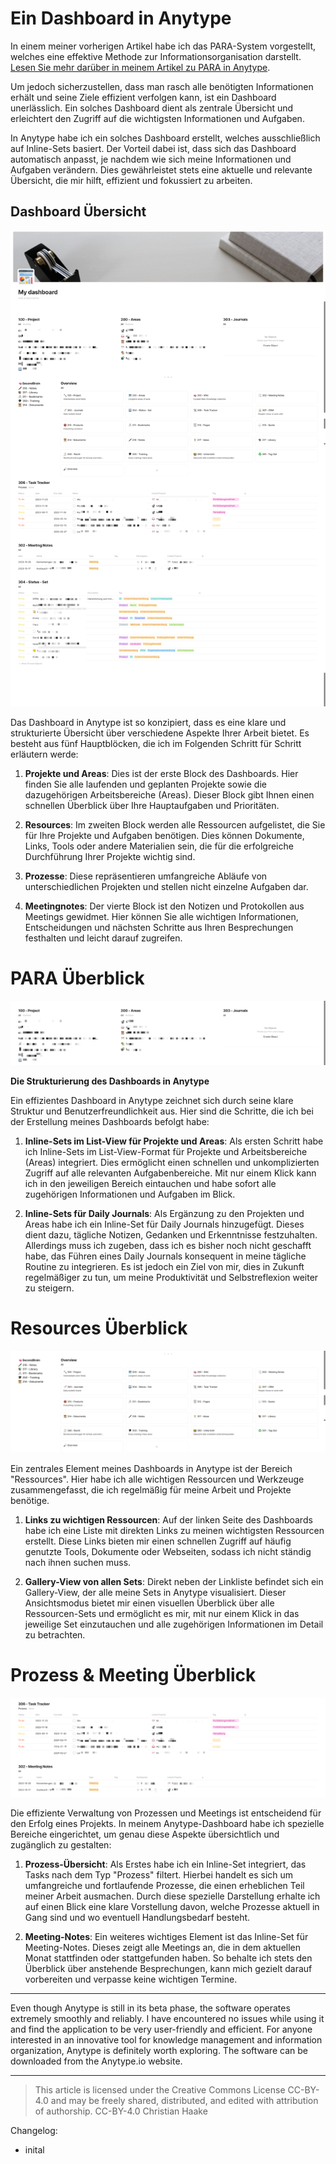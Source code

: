 # Ein Dashboard in Anytype
In einem meiner vorherigen Artikel habe ich das PARA-System vorgestellt, welches eine effektive Methode zur Informationsorganisation darstellt. [Lesen Sie mehr darüber in meinem Artikel zu PARA in Anytype](https://haak3.de/articles/2023_Anytype/2023_Anytype-mit-PARA/2023_Using-PARA-with-Anytype.html). 

Um jedoch sicherzustellen, dass man rasch alle benötigten Informationen erhält und seine Ziele effizient verfolgen kann, ist ein Dashboard unerlässlich. Ein solches Dashboard dient als zentrale Übersicht und erleichtert den Zugriff auf die wichtigsten Informationen und Aufgaben. 

In Anytype habe ich ein solches Dashboard erstellt, welches ausschließlich auf Inline-Sets basiert. Der Vorteil dabei ist, dass sich das Dashboard automatisch anpasst, je nachdem wie sich meine Informationen und Aufgaben verändern. Dies gewährleistet stets eine aktuelle und relevante Übersicht, die mir hilft, effizient und fokussiert zu arbeiten.

## Dashboard Übersicht
![Dashboard Overview](2023-10-22_Dashboard-Overview.png)

Das Dashboard in Anytype ist so konzipiert, dass es eine klare und strukturierte Übersicht über verschiedene Aspekte Ihrer Arbeit bietet. Es besteht aus fünf Hauptblöcken, die ich im Folgenden Schritt für Schritt erläutern werde:

1. **Projekte und Areas**: Dies ist der erste Block des Dashboards. Hier finden Sie alle laufenden und geplanten Projekte sowie die dazugehörigen Arbeitsbereiche (Areas). Dieser Block gibt Ihnen einen schnellen Überblick über Ihre Hauptaufgaben und Prioritäten.

2. **Resources**: Im zweiten Block werden alle Ressourcen aufgelistet, die Sie für Ihre Projekte und Aufgaben benötigen. Dies können Dokumente, Links, Tools oder andere Materialien sein, die für die erfolgreiche Durchführung Ihrer Projekte wichtig sind.

3. **Prozesse**: Diese repräsentieren umfangreiche Abläufe von unterschiedlichen Projekten und stellen nicht einzelne Aufgaben dar.

4. **Meetingnotes**: Der vierte Block ist den Notizen und Protokollen aus Meetings gewidmet. Hier können Sie alle wichtigen Informationen, Entscheidungen und nächsten Schritte aus Ihren Besprechungen festhalten und leicht darauf zugreifen.

# PARA Überblick
![Dashobaord PARA](2023-10-22_Dashboard-PARA.png)

**Die Strukturierung des Dashboards in Anytype**

Ein effizientes Dashboard in Anytype zeichnet sich durch seine klare Struktur und Benutzerfreundlichkeit aus. Hier sind die Schritte, die ich bei der Erstellung meines Dashboards befolgt habe:

1. **Inline-Sets im List-View für Projekte und Areas**: Als ersten Schritt habe ich Inline-Sets im List-View-Format für Projekte und Arbeitsbereiche (Areas) integriert. Dies ermöglicht einen schnellen und unkomplizierten Zugriff auf alle relevanten Aufgabenbereiche. Mit nur einem Klick kann ich in den jeweiligen Bereich eintauchen und habe sofort alle zugehörigen Informationen und Aufgaben im Blick.

2. **Inline-Sets für Daily Journals**: Als Ergänzung zu den Projekten und Areas habe ich ein Inline-Set für Daily Journals hinzugefügt. Dieses dient dazu, tägliche Notizen, Gedanken und Erkenntnisse festzuhalten. Allerdings muss ich zugeben, dass ich es bisher noch nicht geschafft habe, das Führen eines Daily Journals konsequent in meine tägliche Routine zu integrieren. Es ist jedoch ein Ziel von mir, dies in Zukunft regelmäßiger zu tun, um meine Produktivität und Selbstreflexion weiter zu steigern.

# Resources Überblick
![Dashboard Sources](/articles/2023_Anytype/2023_Anytype-Dashboard/2023-10-22_Dashboard-Sources.png)

Ein zentrales Element meines Dashboards in Anytype ist der Bereich "Ressources". Hier habe ich alle wichtigen Ressourcen und Werkzeuge zusammengefasst, die ich regelmäßig für meine Arbeit und Projekte benötige.

1. **Links zu wichtigen Ressourcen**: Auf der linken Seite des Dashboards habe ich eine Liste mit direkten Links zu meinen wichtigsten Ressourcen erstellt. Diese Links bieten mir einen schnellen Zugriff auf häufig genutzte Tools, Dokumente oder Webseiten, sodass ich nicht ständig nach ihnen suchen muss.

2. **Gallery-View von allen Sets**: Direkt neben der Linkliste befindet sich ein Gallery-View, der alle meine Sets in Anytype visualisiert. Dieser Ansichtsmodus bietet mir einen visuellen Überblick über alle Ressourcen-Sets und ermöglicht es mir, mit nur einem Klick in das jeweilige Set einzutauchen und alle zugehörigen Informationen im Detail zu betrachten.

# Prozess & Meeting Überblick
![Dashboard Task and Meeting](2023-10-22_Dashboard-Meetings.png)

Die effiziente Verwaltung von Prozessen und Meetings ist entscheidend für den Erfolg eines Projekts. In meinem Anytype-Dashboard habe ich spezielle Bereiche eingerichtet, um genau diese Aspekte übersichtlich und zugänglich zu gestalten:

1. **Prozess-Übersicht**: Als Erstes habe ich ein Inline-Set integriert, das Tasks nach dem Typ "Prozess" filtert. Hierbei handelt es sich um umfangreiche und fortlaufende Prozesse, die einen erheblichen Teil meiner Arbeit ausmachen. Durch diese spezielle Darstellung erhalte ich auf einen Blick eine klare Vorstellung davon, welche Prozesse aktuell in Gang sind und wo eventuell Handlungsbedarf besteht.

2. **Meeting-Notes**: Ein weiteres wichtiges Element ist das Inline-Set für Meeting-Notes. Dieses zeigt alle Meetings an, die in dem aktuellen Monat stattfinden oder stattgefunden haben. So behalte ich stets den Überblick über anstehende Besprechungen, kann mich gezielt darauf vorbereiten und verpasse keine wichtigen Termine.

----

Even though Anytype is still in its beta phase, the software operates extremely smoothly and reliably. I have encountered no issues while using it and find the application to be very user-friendly and efficient. For anyone interested in an innovative tool for knowledge management and information organization, Anytype is definitely worth exploring. The software can be downloaded from the Anytype.io website.

----

> This article is licensed under the Creative Commons License CC-BY-4.0 and may be freely shared, distributed, and edited with attribution of authorship.
> CC-BY-4.0 Christian Haake

Changelog:
- inital 